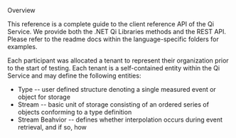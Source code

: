 Overview

This reference is a complete guide to the client reference API of the Qi Service.  We provide both the .NET Qi Libraries methods and the REST API.  Please refer to the readme docs within the language-specific folders for examples.

Each participant was allocated a tenant to represent their organization prior to the start of testing.  Each tenant is a self-contained entity within the Qi Service and may define the following entities:

* Type -- user defined structure denoting a single measured event or object for storage
* Stream -- basic unit of storage consisting of an ordered series of objects conforming to a type definition
* Stream Beahvior -- defines whether interpolation occurs during event retrieval, and if so, how
